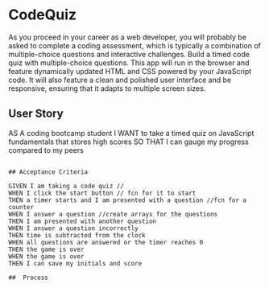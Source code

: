 # CodeQuiz 

As you proceed in your career as a web developer, you will probably be asked to complete a coding assessment, which is typically a combination of multiple-choice questions and interactive challenges. Build a timed code quiz with multiple-choice questions. This app will run in the browser and feature dynamically updated HTML and CSS powered by your JavaScript code. It will also feature a clean and polished user interface and be responsive, ensuring that it adapts to multiple screen sizes.

## User Story
AS A coding bootcamp student
I WANT to take a timed quiz on JavaScript fundamentals that stores high scores
SO THAT I can gauge my progress compared to my peers
```

## Acceptance Criteria

GIVEN I am taking a code quiz // 
WHEN I click the start button // fcn for it to start 
THEN a timer starts and I am presented with a question //fcn for a counter
WHEN I answer a question //create arrays for the questions
THEN I am presented with another question 
WHEN I answer a question incorrectly
THEN time is subtracted from the clock
WHEN all questions are answered or the timer reaches 0
THEN the game is over
WHEN the game is over
THEN I can save my initials and score

##  Process

